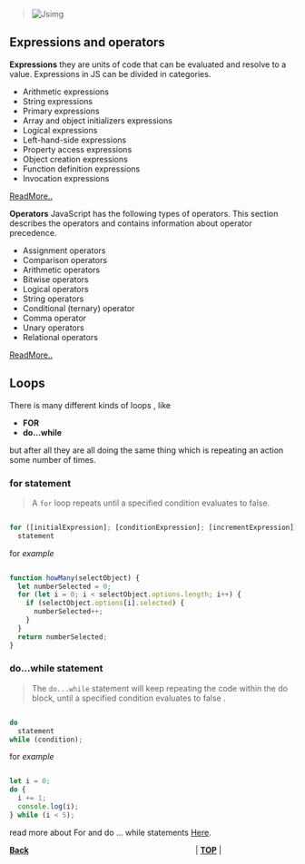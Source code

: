 >![Jsimg](https://iconape.com/wp-content/files/vr/353405/svg/javascript-js-seeklogo.com.svg)


## **Expressions and operators**

**Expressions**
they are units of code that can be evaluated and resolve to a value. Expressions in JS can be divided in categories.

* Arithmetic expressions
* String expressions
* Primary expressions
* Array and object initializers expressions
* Logical expressions
* Left-hand-side expressions
* Property access expressions
* Object creation expressions
* Function definition expressions
* Invocation expressions

[ReadMore..](https://flaviocopes.com/javascript-expressions/#:~:text=JavaScript%20Expressions%20Expressions%20are%20units%20of%20code%20that,be%20divided%20in%20categories.%20Published%20Mar%2017%2C%202018)

**Operators**
JavaScript has the following types of operators. This section describes the operators and contains information about operator precedence.

* Assignment operators
* Comparison operators
* Arithmetic operators
* Bitwise operators
* Logical operators
* String operators
* Conditional (ternary) operator
* Comma operator
* Unary operators
* Relational operators

[ReadMore..](https://developer.mozilla.org/en-US/docs/Web/JavaScript/Guide/Expressions_and_Operators)


## **Loops**

There is many different kinds of loops , like 

- **FOR** 
- **do...while**

but after all they are all doing the same thing which is repeating an action some number of times.

### for statement

> A `for` loop repeats until a specified condition evaluates to false.

```js

for ([initialExpression]; [conditionExpression]; [incrementExpression])
  statement

```

for *example*

```js

function howMany(selectObject) {
  let numberSelected = 0;
  for (let i = 0; i < selectObject.options.length; i++) {
    if (selectObject.options[i].selected) {
      numberSelected++;
    }
  }
  return numberSelected;
}

``` 
### do...while statement

> The `do...while` statement will keep repeating the code within the do block, until a specified condition evaluates to false .

```js

do
  statement
while (condition);

```

for *example*

```js

let i = 0;
do {
  i += 1;
  console.log(i);
} while (i < 5);

``` 

read more about For and do ... while statements [Here](https://developer.mozilla.org/en-US/docs/Web/JavaScript/Guide/Loops_and_iteration#for_statement).

[**Back**](/../reading-notes/README.md)                     | [**TOP**](#Expressions-and-operators) |